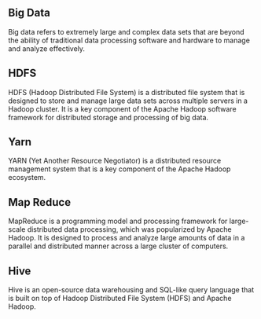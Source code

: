 ## Big Data ##

Big data refers to extremely large and complex data sets that are beyond the ability of traditional data processing software and hardware to manage and analyze effectively.

## HDFS ##

HDFS (Hadoop Distributed File System) is a distributed file system that is designed to store and manage large data sets across multiple servers in a Hadoop cluster. It is a key component of the Apache Hadoop software framework for distributed storage and processing of big data.

## Yarn ##

YARN (Yet Another Resource Negotiator) is a distributed resource management system that is a key component of the Apache Hadoop ecosystem.

## Map Reduce ##

MapReduce is a programming model and processing framework for large-scale distributed data processing, which was popularized by Apache Hadoop. It is designed to process and analyze large amounts of data in a parallel and distributed manner across a large cluster of computers.

## Hive ##

Hive is an open-source data warehousing and SQL-like query language that is built on top of Hadoop Distributed File System (HDFS) and Apache Hadoop. 
